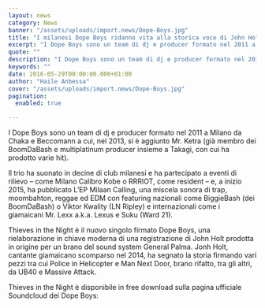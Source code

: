 ```yaml
---
layout: news
category: News
banner: "/assets/uploads/import.news/Dope-Boys.jpg"
title: "I milanesi Dope Boys ridanno vita alla storica voce di John Holt"
excerpt: "I Dope Boys sono un team di dj e producer formato nel 2011 a Milano da Chaka e Beccomann a cui, nel 2013, si è aggiunto Mr. Ketra (già membro dei BoomDaBash e multiplatinum producer insieme a Takagi, con cui ha prodotto varie hit). Il trio ha suonato in decine di club milanesi e ha [&hellip"
quote: ""
description: "I Dope Boys sono un team di dj e producer formato nel 2011 a Milano da Chaka e Beccomann a cui, nel 2013, si è aggiunto Mr. Ketra (già membro dei BoomDaBash e multiplatinum producer insieme a Takagi, con cui ha prodotto varie hit). Il trio ha suonato in decine di club milanesi e ha [&hellip"
keywords: ""
date: 2016-05-29T00:00:00.000+01:00
author: "Haile Anbessa"
cover: "/assets/uploads/import.news/Dope-Boys.jpg"
pagination:
  enabled: true

---
```


I Dope Boys sono un team di dj e producer formato nel 2011 a Milano da Chaka e Beccomann a cui, nel 2013, si è aggiunto Mr. Ketra (già membro dei BoomDaBash e multiplatinum producer insieme a Takagi, con cui ha prodotto varie hit).

Il trio ha suonato in decine di club milanesi e ha partecipato a eventi di rilievo – come Milano Calibro Kobe o RRRIOT, come resident – e, a inizio 2015, ha pubblicato L’EP Milaan Calling, una miscela sonora di trap, moombahton, reggae ed EDM con featuring nazionali come BiggieBash (dei BoomDaBash) o Viktor Kwality (LN Ripley) e internazionali come i giamaicani Mr. Lexx a.k.a. Lexus e Suku (Ward 21).

Thieves in the Night è il nuovo singolo firmato Dope Boys, una rielaborazione in chiave moderna di una registrazione di John Holt prodotta in origine per un brano del sound system General Palma. Jonh Holt, cantante giamaicano scomparso nel 2014, ha segnato la storia firmando vari pezzi tra cui Police in Helicopter e Man Next Door, brano rifatto, tra gli altri, da UB40 e Massive Attack.

Thieves in the Night è disponibile in free download sulla pagina ufficiale Soundcloud dei Dope Boys:  